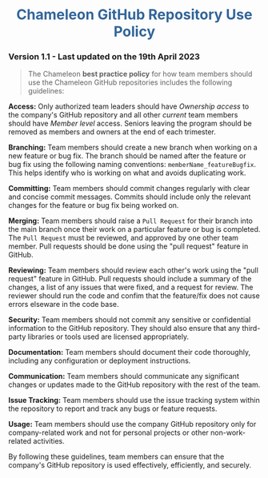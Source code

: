 <h1 style="color:#336699; text-align: center">Chameleon GitHub Repository Use Policy</h1>

### Version 1.1 - Last updated on the 19th April 2023

> The Chameleon **best practice policy** for how team members should use the Chameleon GitHub repositories includes the following guidelines:

**Access:** Only authorized team leaders should have *Ownership access* to the company's GitHub repository and all other *current* team members should have *Member level* access. Seniors leaving the program should be removed as members and owners at the end of each trimester. 

**Branching:** Team members should create a new branch when working on a new feature or bug fix. The branch should be named after the feature or bug fix using the following naming conventions: `memberName_featureBugfix`. This helps identify who is working on what and avoids duplicating work. 

**Committing:** Team members should commit changes regularly with clear and concise commit messages. Commits should include only the relevant changes for the feature or bug fix being worked on.

**Merging:** Team members should raise a `Pull Request` for their branch into the main branch once their work on a particular feature or bug is completed. The `Pull Request` must be reviewed, and approved by one other team member. Pull requests should be done using the "pull request" feature in GitHub.

**Reviewing:** Team members should review each other's work using the "pull request" feature in GitHub. Pull requests should include a summary of the changes, a list of any issues that were fixed, and a request for review. The reviewer should run the code and confim that the feature/fix does not cause errors elseware in the code base.

**Security:** Team members should not commit any sensitive or confidential information to the GitHub repository. They should also ensure that any third-party libraries or tools used are licensed appropriately.

**Documentation:** Team members should document their code thoroughly, including any configuration or deployment instructions.

**Communication:** Team members should communicate any significant changes or updates made to the GitHub repository with the rest of the team.

**Issue Tracking:** Team members should use the issue tracking system within the repository to report and track any bugs or feature requests.

**Usage:** Team members should use the company GitHub repository only for company-related work and not for personal projects or other non-work-related activities.

By following these guidelines, team members can ensure that the company's GitHub repository is used effectively, efficiently, and securely.
